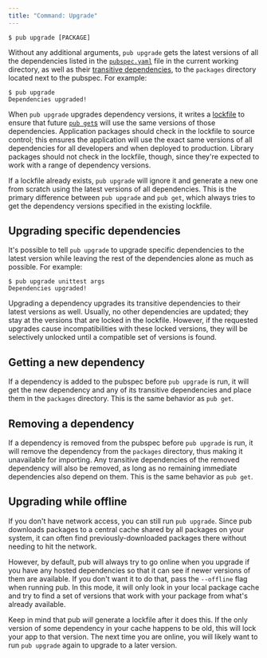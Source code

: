 ```yaml
---
title: "Command: Upgrade"
---
```


    $ pub upgrade [PACKAGE]

Without any additional arguments, `pub upgrade` gets the latest versions of
all the dependencies listed in the [`pubspec.yaml`](pubspec.html) file in the
current working directory, as well as their [transitive
dependencies](glossary.html#transitive-dependencies), to the `packages`
directory located next to the pubspec. For example:

    $ pub upgrade
    Dependencies upgraded!

When `pub upgrade` upgrades dependency versions, it writes a
[lockfile](glossary.html#lockfile) to ensure that future [`pub
get`s](pub-get.html) will use the same versions of those dependencies.
Application packages should check in the lockfile to source control; this
ensures the application will use the exact same versions of all dependencies for
all developers and when deployed to production. Library packages should not
check in the lockfile, though, since they're expected to work with a range of
dependency versions.

If a lockfile already exists, `pub upgrade` will ignore it and generate a new
one from scratch using the latest versions of all dependencies. This is the
primary difference between `pub upgrade` and `pub get`, which always tries to
get the dependency versions specified in the existing lockfile.

## Upgrading specific dependencies

It's possible to tell `pub upgrade` to upgrade specific dependencies to the
latest version while leaving the rest of the dependencies alone as much as
possible. For example:

    $ pub upgrade unittest args
    Dependencies upgraded!

Upgrading a dependency upgrades its transitive dependencies to their latest
versions as well. Usually, no other dependencies are updated; they stay at the
versions that are locked in the lockfile. However, if the requested upgrades
cause incompatibilities with these locked versions, they will be selectively
unlocked until a compatible set of versions is found.

## Getting a new dependency

If a dependency is added to the pubspec before `pub upgrade` is run, it will
get the new dependency and any of its transitive dependencies and place them in
the `packages` directory. This is the same behavior as `pub get`.

## Removing a dependency

If a dependency is removed from the pubspec before `pub upgrade` is run, it
will remove the dependency from the `packages` directory, thus making it
unavailable for importing. Any transitive dependencies of the removed dependency
will also be removed, as long as no remaining immediate dependencies also depend
on them. This is the same behavior as `pub get`.

## Upgrading while offline

If you don't have network access, you can still run `pub upgrade`. Since pub
downloads packages to a central cache shared by all packages on your system, it
can often find previously-downloaded packages there without needing to hit the
network.

However, by default, pub will always try to go online when you upgrade if you
have any hosted dependencies so that it can see if newer versions of them are
available. If you don't want it to do that, pass the `--offline` flag when
running pub. In this mode, it will only look in your local package cache and
try to find a set of versions that work with your package from what's already
available.

Keep in mind that pub *will* generate a lockfile after it does this. If the
only version of some dependency in your cache happens to be old, this will lock
your app to that version. The next time you are online, you will likely want to
run `pub upgrade` again to upgrade to a later version.
